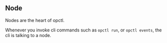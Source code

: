 ## Node

Nodes are the heart of opctl.

Whenever you invoke cli
commands such as `opctl run`, or `opctl events`, the cli is
talking to a node.
